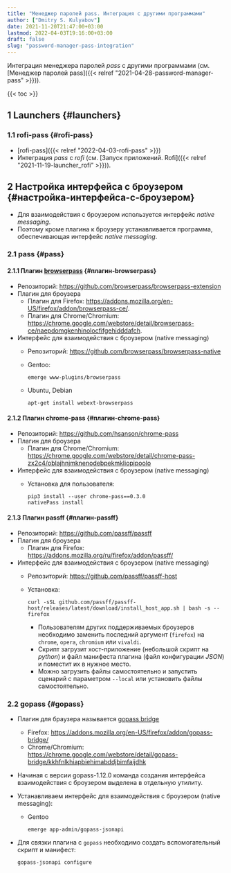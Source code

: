 ```yaml
---
title: "Менеджер паролей pass. Интеграция с другими программами"
author: ["Dmitry S. Kulyabov"]
date: 2021-11-20T21:47:00+03:00
lastmod: 2022-04-03T19:16:00+03:00
draft: false
slug: "password-manager-pass-integration"
---
```


Интеграция менеджера паролей _pass_ с другими программами (см. [Менеджер паролей pass]({{< relref "2021-04-28-password-manager-pass" >}})).

<!--more-->

{{< toc >}}


## <span class="section-num">1</span> Launchers {#launchers}


### <span class="section-num">1.1</span> rofi-pass {#rofi-pass}

-   [rofi-pass]({{< relref "2022-04-03-rofi-pass" >}})
-   Интеграция _pass_ с _rofi_ (см. [Запуск приложений. Rofi]({{< relref "2021-11-19-launcher_rofi" >}})).


## <span class="section-num">2</span> Настройка интерфейса с броузером {#настройка-интерфейса-с-броузером}

-   Для взаимодействия с броузером используется интерфейс _native messaging_.
-   Поэтому кроме плагина к броузеру устанавливается программа, обеспечивающая интерфейс _native messaging_.


### <span class="section-num">2.1</span> pass {#pass}


#### <span class="section-num">2.1.1</span> Плагин [browserpass](https://github.com/browserpass/browserpass-extension) {#плагин-browserpass}

-   Репозиторий: <https://github.com/browserpass/browserpass-extension>
-   Плагин для брoузера
    -   Плагин для Firefox: <https://addons.mozilla.org/en-US/firefox/addon/browserpass-ce/>.
    -   Плагин для Chrome/Chromium: <https://chrome.google.com/webstore/detail/browserpass-ce/naepdomgkenhinolocfifgehidddafch>.
-   Интерфейс для взаимодействия с броузером (native messaging)
    -   Репозиторий: <https://github.com/browserpass/browserpass-native>
    -   Gentoo:

        ```shell
        emerge www-plugins/browserpass
        ```
    -   Ubuntu, Debian

        ```shell
        apt-get install webext-browserpass
        ```


#### <span class="section-num">2.1.2</span> Плагин chrome-pass {#плагин-chrome-pass}

-   Репозиторий: <https://github.com/hsanson/chrome-pass>
-   Плагин для брoузера
    -   Плагин для Chrome/Chromium: <https://chrome.google.com/webstore/detail/chrome-pass-zx2c4/oblajhnjmknenodebpekmkliopipoolo>
-   Интерфейс для взаимодействия с броузером (native messaging)
    -   Установка для пользователя:

        ```shell
        pip3 install --user chrome-pass==0.3.0
        nativePass install
        ```


#### <span class="section-num">2.1.3</span> Плагин passff {#плагин-passff}

-   Репозиторий: <https://github.com/passff/passff>
-   Плагин для брoузера
    -   Плагин для Firefox: <https://addons.mozilla.org/ru/firefox/addon/passff/>
-   Интерфейс для взаимодействия с броузером (native messaging)
    -   Репозиторий: <https://github.com/passff/passff-host>
    -   Установка:

        ```shell
        curl -sSL github.com/passff/passff-host/releases/latest/download/install_host_app.sh | bash -s -- firefox
        ```

        -   Пользователям других поддерживаемых броузеров необходимо заменить последний аргумент (`firefox`) на `chrome`, `opera`, `chromium` или `vivaldi`.
        -   Скрипт загрузит хост-приложение (небольшой скрипт на _python_) и файл манифеста плагина (файл конфигурации _JSON_) и поместит их в нужное место.
        -   Можно загрузить файлы самостоятельно и запустить сценарий с параметром `--local` или установить файлы самостоятельно.


### <span class="section-num">2.2</span> gopass {#gopass}

-   Плагин для браузера называется [gopass bridge](https://github.com/gopasspw/gopassbridge)
    -   Firefox: <https://addons.mozilla.org/en-US/firefox/addon/gopass-bridge/>
    -   Chrome/Chromium: <https://chrome.google.com/webstore/detail/gopass-bridge/kkhfnlkhiapbiehimabddjbimfaijdhk>
-   Начиная с версии gopass-1.12.0 команда создания интерфейса взаимодействия с броузером выделена в отдельную утилиту.
-   Устанавливаем интерфейс для взаимодействия с броузером (native messaging):
    -   Gentoo

        ```shell
        emerge app-admin/gopass-jsonapi
        ```
-   Для связки плагина с `gopass` необходимо создать вспомогательный скрипт и манифест:

    ```shell
    gopass-jsonapi configure
    ```
